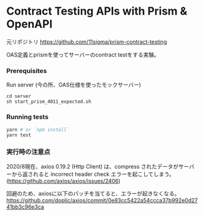 # Contract Testing APIs with Prism & OpenAPI

元リポジトリ
https://github.com/11sigma/prism-contract-testing

OAS定義とprismを使ってサーバーのcontract testをする実験。


### Prerequisites

Run server (今の所、OAS仕様を使ったモックサーバー)

```
cd server
sh start_prism_4011_expected.sh
```

### Running tests

```bash
yarn # or `npm install`
yarn test
```

### 実行時の注意点
2020/8現在、axios 0.19.2 (Http Client) は、compress されたデータがサーバーから返されると
incorrect header check エラーを起こしてしまう。(https://github.com/axios/axios/issues/2406)

回避のため、axiosに以下のパッチを当てると、エラーが起きなくなる。
https://github.com/doplic/axios/commit/0e83cc5422a54ccca37b992e0d2741bb3c96e3ca


